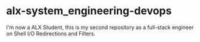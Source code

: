 # alx-system_engineering-devops
I'm now a ALX Student, this is my second repository as a full-stack engineer on Shell I/O Redirections and Filters. 
